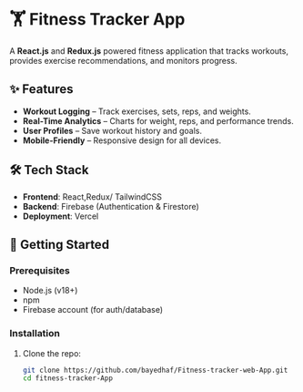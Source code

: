 # 🏋️ Fitness Tracker App

A **React.js** and **Redux.js** powered fitness application that tracks workouts, provides  exercise recommendations, and monitors progress.



## ✨ Features
- **Workout Logging** – Track exercises, sets, reps, and weights.
- **Real-Time Analytics** – Charts for weight, reps, and performance trends.
- **User Profiles** – Save workout history and goals.
- **Mobile-Friendly** – Responsive design for all devices.

## 🛠 Tech Stack
- **Frontend**: React,Redux/ TailwindCSS
- **Backend**: Firebase (Authentication & Firestore)
- **Deployment**: Vercel

## 🚀 Getting Started

### Prerequisites
- Node.js (v18+)
- npm 
- Firebase account (for auth/database)

### Installation
1. Clone the repo:
   ```bash
   git clone https://github.com/bayedhaf/Fitness-tracker-web-App.git
   cd fitness-tracker-App

